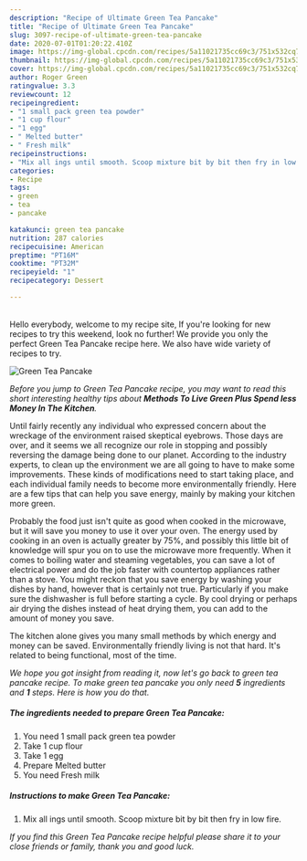 ```yaml
---
description: "Recipe of Ultimate Green Tea Pancake"
title: "Recipe of Ultimate Green Tea Pancake"
slug: 3097-recipe-of-ultimate-green-tea-pancake
date: 2020-07-01T01:20:22.410Z
image: https://img-global.cpcdn.com/recipes/5a11021735cc69c3/751x532cq70/green-tea-pancake-recipe-main-photo.jpg
thumbnail: https://img-global.cpcdn.com/recipes/5a11021735cc69c3/751x532cq70/green-tea-pancake-recipe-main-photo.jpg
cover: https://img-global.cpcdn.com/recipes/5a11021735cc69c3/751x532cq70/green-tea-pancake-recipe-main-photo.jpg
author: Roger Green
ratingvalue: 3.3
reviewcount: 12
recipeingredient:
- "1 small pack green tea powder"
- "1 cup flour"
- "1 egg"
- " Melted butter"
- " Fresh milk"
recipeinstructions:
- "Mix all ings until smooth. Scoop mixture bit by bit then fry in low fire."
categories:
- Recipe
tags:
- green
- tea
- pancake

katakunci: green tea pancake 
nutrition: 287 calories
recipecuisine: American
preptime: "PT16M"
cooktime: "PT32M"
recipeyield: "1"
recipecategory: Dessert

---
```

<br>
Hello everybody, welcome to my recipe site, If you're looking for new recipes to try this weekend, look no further! We provide you only the perfect Green Tea Pancake recipe here. We also have wide variety of recipes to try.
<br>


![Green Tea Pancake](https://img-global.cpcdn.com/recipes/5a11021735cc69c3/751x532cq70/green-tea-pancake-recipe-main-photo.jpg)

<i>Before you jump to Green Tea Pancake recipe, you may want to read this short interesting healthy tips about 
<strong>Methods To Live Green Plus Spend less Money In The Kitchen</strong>.</i>
</br>

Until fairly recently any individual who expressed concern about the wreckage of the environment raised skeptical eyebrows. Those days are over, and it seems we all recognize our role in stopping and possibly reversing the damage being done to our planet. According to the industry experts, to clean up the environment we are all going to have to make some improvements. These kinds of modifications need to start taking place, and each individual family needs to become more environmentally friendly. Here are a few tips that can help you save energy, mainly by making your kitchen more green.

Probably the food just isn't quite as good when cooked in the microwave, but it will save you money to use it over your oven. The energy used by cooking in an oven is actually greater by 75%, and possibly this little bit of knowledge will spur you on to use the microwave more frequently. When it comes to boiling water and steaming vegetables, you can save a lot of electrical power and do the job faster with countertop appliances rather than a stove. You might reckon that you save energy by washing your dishes by hand, however that is certainly not true. Particularly if you make sure the dishwasher is full before starting a cycle. By cool drying or perhaps air drying the dishes instead of heat drying them, you can add to the amount of money you save.

The kitchen alone gives you many small methods by which energy and money can be saved. Environmentally friendly living is not that hard. It's related to being functional, most of the time.


<i>We hope you got insight from reading it, now let's go back to green tea pancake recipe. To make green tea pancake you only need <strong>5</strong> ingredients and <strong>1</strong> steps. Here is how you do that.
</i>

##### The ingredients needed to prepare Green Tea Pancake:

1. You need 1 small pack green tea powder
1. Take 1 cup flour
1. Take 1 egg
1. Prepare  Melted butter
1. You need  Fresh milk


##### Instructions to make Green Tea Pancake:

1. Mix all ings until smooth. Scoop mixture bit by bit then fry in low fire.


<i>If you find this Green Tea Pancake recipe helpful please share it to your close friends or family, thank you and good luck.</i>
